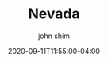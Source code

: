 ---
date: 2020-09-11T11:55:00-04:00
title: "Nevada"
seo_title: "Contact Nevada Governor"
description: Contact Nevada Governor
author: john shim
url: /nevada/
weight: 1
---